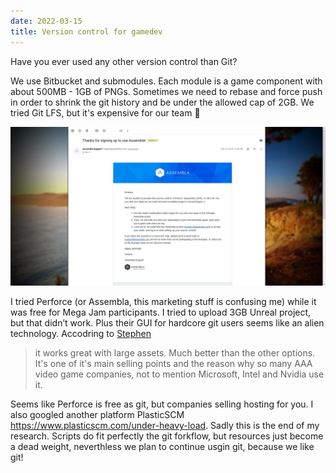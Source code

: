 ```yaml
---
date: 2022-03-15
title: Version control for gamedev
---
```


Have you ever used any other version control than Git?

We use Bitbucket and submodules. Each module is a game component with about 500MB - 1GB of PNGs. Sometimes we need to rebase and force push in order to shrink the git history and be under the allowed cap of 2GB. We tried Git LFS, but it's expensive for our team 🥸

![greeting letter about trial period start](./trying-perforce-during-the-jam.jpg)

I tried Perforce (or Assembla, this marketing stuff is confusing me) while it was free for Mega Jam participants. I tried to upload 3GB Unreal project, but that didn’t work. Plus their GUI for hardcore git users seems like an alien technology. Accodring to [Stephen](https://twitter.com/HulaHeadBang/status/1521577135202131968)

> it works great with large assets. Much better than the other options. It's one of it's main selling points and the reason why so many AAA video game companies, not to mention Microsoft, Intel and Nvidia use it.

Seems like Perforce is free as git, but companies selling hosting for you. I also googled another platform PlasticSCM https://www.plasticscm.com/under-heavy-load. Sadly this is the end of my research. Scripts do fit perfectly the git forkflow, but resources just become a dead weight, neverthless we plan to continue usgin git, because we like git!